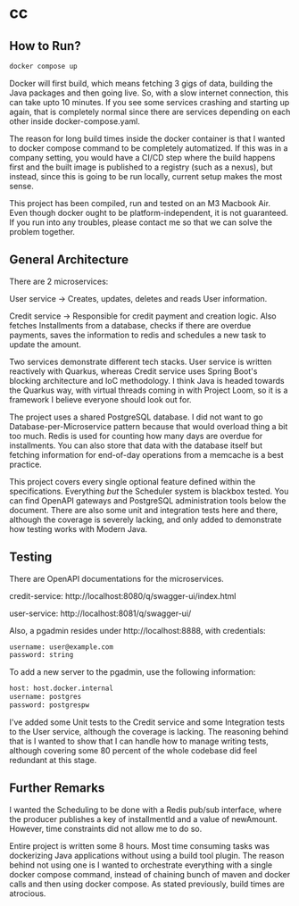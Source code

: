 # cc

## How to Run?
```bash
docker compose up
```

Docker will first build, which means fetching 3 gigs of data, building the Java packages and then going live. So, with a slow internet connection, this can take upto 10 minutes. If you see some services crashing and starting up again, that is completely normal since there are services depending on each other inside docker-compose.yaml. 


The reason for long build times inside the docker container is that I wanted to docker compose command to be completely automatized. If this was in a company setting, you would have a CI/CD step where the build happens first and the built image is published to a registry (such as a nexus), but instead, since this is going to be run locally, current setup makes the most sense.


This project has been compiled, run and tested on an M3 Macbook Air. Even though docker ought to be platform-independent, it is not guaranteed. If you run into any troubles, please contact me so that we can solve the problem together.

## General Architecture
There are 2 microservices:

User service -> Creates, updates, deletes and reads User information.

Credit service -> Responsible for credit payment and creation logic. Also fetches Installments from a database, checks if there are overdue payments, saves the information to redis and schedules a new task to update the amount.


Two services demonstrate different tech stacks. User service is written reactively with Quarkus, whereas Credit service uses Spring Boot's blocking architecture and IoC methodology. I think Java is headed towards the Quarkus way, with virtual threads coming in with Project Loom, so it is a framework I believe everyone should look out for.


The project uses a shared PostgreSQL database. I did not want to go Database-per-Microservice pattern because that would overload thing a bit too much. Redis is used for counting how many days are overdue for installments. You can also store that data with the database itself but fetching information for end-of-day operations from a memcache is a best practice. 

This project covers every single optional feature defined within the specifications. Everything _but_ the Scheduler system is blackbox tested. You can find OpenAPI gateways and PostgreSQL administration tools below the document. There are also some unit and integration tests here and there, although the coverage is severely lacking, and only added to demonstrate how testing works with Modern Java.

## Testing
There are OpenAPI documentations for the microservices.

credit-service: http://localhost:8080/q/swagger-ui/index.html

user-service: http://localhost:8081/q/swagger-ui/


Also, a pgadmin resides under http://localhost:8888, with credentials:
```bash
username: user@example.com
password: string
```

To add a new server to the pgadmin, use the following information:
```bash
host: host.docker.internal
username: postgres
password: postgrespw
```

I've added some Unit tests to the Credit service and some Integration tests to the User service, although the coverage is lacking. The reasoning behind that is I wanted to show that I can handle how to manage writing tests, although covering some 80 percent of the whole codebase did feel redundant at this stage.

## Further Remarks

I wanted the Scheduling to be done with a Redis pub/sub interface, where the producer publishes a key of installmentId and a value of newAmount. However, time constraints did not allow me to do so.


Entire project is written some 8 hours. Most time consuming tasks was dockerizing Java applications without using a build tool plugin. The reason behind not using one is I wanted to orchestrate everything with a single docker compose command, instead of chaining bunch of maven and docker calls and then using docker compose. As stated previously, build times are atrocious.
